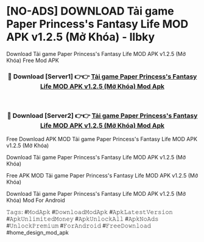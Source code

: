 # [NO-ADS] DOWNLOAD Tải game Paper Princess's Fantasy Life MOD APK v1.2.5 (Mở Khóa) - llbky
Download Tải game Paper Princess's Fantasy Life MOD APK v1.2.5 (Mở Khóa) Free Mod APK

<div align="center">
<h3>🔴 Download [Server1] 👉👉 <a href="https://apk-comot.site?title=Tải_game_Paper_Princess's_Fantasy_Life_MOD_APK_v1.2.5_(Mở_Khóa)">Tải game Paper Princess's Fantasy Life MOD APK v1.2.5 (Mở Khóa) Mod Apk</a></h3><br>

<h3>🔴 Download [Server2] 👉👉 <a href="https://apk-comot.site?title=Tải_game_Paper_Princess's_Fantasy_Life_MOD_APK_v1.2.5_(Mở_Khóa)">Tải game Paper Princess's Fantasy Life MOD APK v1.2.5 (Mở Khóa) Mod Apk</a></h3>
</div>


Free Download APK MOD Tải game Paper Princess's Fantasy Life MOD APK v1.2.5 (Mở Khóa)

Download Tải game Paper Princess's Fantasy Life MOD APK v1.2.5 (Mở Khóa) 

Free APK MOD Tải game Paper Princess's Fantasy Life MOD APK v1.2.5 (Mở Khóa) 

Download Tải game Paper Princess's Fantasy Life MOD APK v1.2.5 (Mở Khóa) Mod For Android

𝚃𝚊𝚐𝚜: #𝙼𝚘𝚍𝙰𝚙𝚔 #𝙳𝚘𝚠𝚗𝚕𝚘𝚊𝚍𝙼𝚘𝚍𝙰𝚙𝚔 #𝙰𝚙𝚔𝙻𝚊𝚝𝚎𝚜𝚝𝚅𝚎𝚛𝚜𝚒𝚘𝚗 #𝙰𝚙𝚔𝚄𝚗𝚕𝚒𝚖𝚒𝚝𝚎𝚍𝙼𝚘𝚗𝚎𝚢 #𝙰𝚙𝚔𝚄𝚗𝚕𝚘𝚌𝚔𝙰𝚕𝚕 #𝙰𝚙𝚔𝙽𝚘𝙰𝚍𝚜 #𝚄𝚗𝚕𝚘𝚌𝚔𝙿𝚛𝚎𝚖𝚒𝚞𝚖 #𝙵𝚘𝚛𝙰𝚗𝚍𝚛𝚘𝚒𝚍 #𝙵𝚛𝚎𝚎𝙳𝚘𝚠𝚗𝚕𝚘𝚊𝚍 #home_design_mod_apk